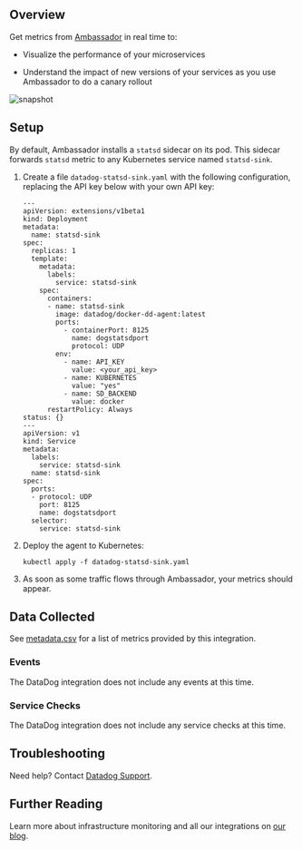 ## Overview

Get metrics from [Ambassador](https://www.getambassador.io) in real time to:

* Visualize the performance of your microservices

* Understand the impact of new versions of your services as you use Ambassador to do a canary rollout

![snapshot](https://raw.githubusercontent.com/DataDog/integrations-extras/dhruv/ambassador/ambassador/Images/upstream-req-time.png)

## Setup

By default, Ambassador installs a `statsd` sidecar on its pod. This sidecar forwards `statsd` metric to any Kubernetes service named `statsd-sink`.

1. Create a file `datadog-statsd-sink.yaml` with the following configuration, replacing the API key below with your own API key:

   ```
   ---
   apiVersion: extensions/v1beta1
   kind: Deployment
   metadata:
     name: statsd-sink
   spec:
     replicas: 1
     template:
       metadata:
         labels:
           service: statsd-sink
       spec:
         containers:
         - name: statsd-sink
           image: datadog/docker-dd-agent:latest
           ports:
             - containerPort: 8125
               name: dogstatsdport
               protocol: UDP
           env:
             - name: API_KEY
               value: <your_api_key>
             - name: KUBERNETES
               value: "yes"
             - name: SD_BACKEND
               value: docker
         restartPolicy: Always
   status: {}
   ---
   apiVersion: v1
   kind: Service
   metadata:
     labels:
       service: statsd-sink
     name: statsd-sink
   spec:
     ports:
     - protocol: UDP
       port: 8125
       name: dogstatsdport
     selector:
       service: statsd-sink
   ```

2. Deploy the agent to Kubernetes:

   ```
   kubectl apply -f datadog-statsd-sink.yaml
   ```

3. As soon as some traffic flows through Ambassador, your metrics should appear.

## Data Collected

See [metadata.csv](https://github.com/DataDog/integrations-extras/blob/master/ambassador/metadata.csv) for a list of metrics provided by this integration.

### Events

The DataDog integration does not include any events at this time.

### Service Checks

The DataDog integration does not include any service checks at this time.

## Troubleshooting
Need help? Contact [Datadog Support](http://docs.datadoghq.com/help/).

## Further Reading

Learn more about infrastructure monitoring and all our integrations on [our blog](https://www.datadoghq.com/blog/).
